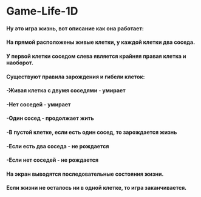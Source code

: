 # Game-Life-1D
#### Ну это игра жизнь, вот описание как она работает:
#### 
#### На прямой расположены живые клетки, у каждой клетки два соседа. 
#### У  первой клетки соседом слева является крайняя правая клетка и наоборот.
#### Существуют правила зарождения и гибели клеток:
#### 
#### -Живая клетка с двумя соседями - умирает
#### -Нет соседей - умирает
#### -Один сосед - продолжает жить
#### -В пустой клетке, если есть один сосед, то зарождается жизнь
#### -Если есть два соседа - не рождается
#### -Если нет соседей - не рождается
#### 
#### На экран выводятся последовательные состояния жизни.
#### Если жизни не осталось ни в одной клетке, то игра заканчивается.
